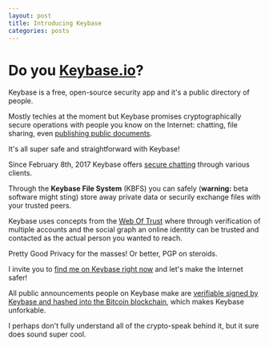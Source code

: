 ```yaml
---
layout: post
title: Introducing Keybase
categories: posts
---
```


# Do you [Keybase.io](https://keybase.io)?

Keybase is a free, open-source security app and it's a public directory of people.

Mostly techies at the moment but Keybase promises cryptographically secure operations with people you know on the Internet: chatting, file sharing, even [publishing public documents](https://johanbove.keybase.pub).

It's all super safe and straightforward with Keybase!

Since February 8th, 2017 Keybase offers [secure chatting](https://keybase.io/blog/keybase-chat) through various clients.

Through the **Keybase File System** (KBFS) you can safely (**warning:** beta software might sting) store away private data or securily exchange files with your trusted peers.

Keybase uses concepts from the [Web Of Trust](https://keybase.io/docs/server_security/following) where through verification of multiple accounts and the social graph an online identity can be trusted and contacted as the actual person you wanted to reach.

Pretty Good Privacy for the masses! Or better, PGP on steroids.

I invite you to [find me on Keybase right now](https://keybase.io/johanbove) and let's make the Internet safer!

All public announcements people on Keybase make are [verifiable signed by Keybase and hashed into the Bitcoin blockchain](https://keybase.io/docs/server_security/merkle_root_in_bitcoin_blockchain), which makes Keybase unforkable.

I perhaps don't fully understand all of the crypto-speak behind it, but it sure does sound super cool.


